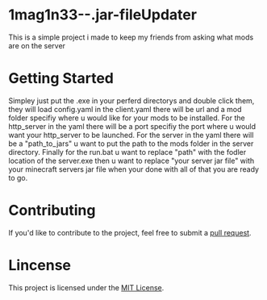 # 1mag1n33--.jar-fileUpdater

This is a simple project i made to keep my friends from asking what mods are on the server

# Getting Started

Simpley just put the .exe in your perferd directorys and double click them, they will load config.yaml in the client.yaml there will be url and a mod folder specifiy where u would like for your mods to be installed. For the http_server in the yaml there will be a port specifiy the port where u would want your http_server to be launched. For the server in the yaml there will be a "path_to_jars" u want to put the path to the mods folder in the server directory. Finally for the run.bat u want to replace "path" with the fodler location of the server.exe then u want to replace "your server jar file" with your minecraft servers jar file when your done with all of that you are ready to go.

# Contributing 

If you'd like to contribute to the project, feel free to submit a [pull request](https://github.com/1mag1n33/.jar-fileUpdater_openSource/pulls).

# Lincense

This project is licensed under the [MIT License](LICENSE).